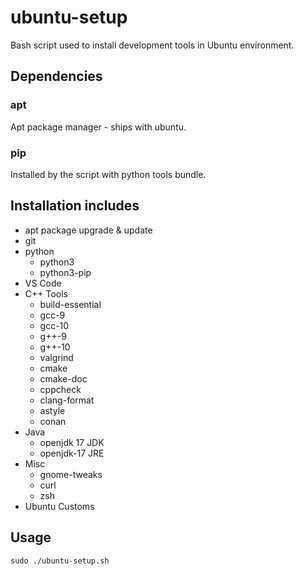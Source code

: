 # ubuntu-setup
Bash script used to install development tools in Ubuntu environment.

## Dependencies

### apt

Apt package manager - ships with ubuntu.

### pip

Installed by the script with python tools bundle.

## Installation includes

- apt package upgrade & update
- git 
- python
  - python3
  - python3-pip
- VS Code
- C++ Tools
  - build-essential
  - gcc-9
  - gcc-10
  - g++-9
  - g++-10
  - valgrind
  - cmake
  - cmake-doc
  - cppcheck
  - clang-format
  - astyle
  - conan
- Java
  - openjdk 17 JDK
  - openjdk-17 JRE
- Misc
  - gnome-tweaks
  - curl
  - zsh
- Ubuntu Customs

## Usage

`sudo ./ubuntu-setup.sh`


